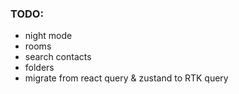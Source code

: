 ### TODO:
 - night mode
 - rooms
 - search contacts
 - folders
 - migrate from react query & zustand to RTK query